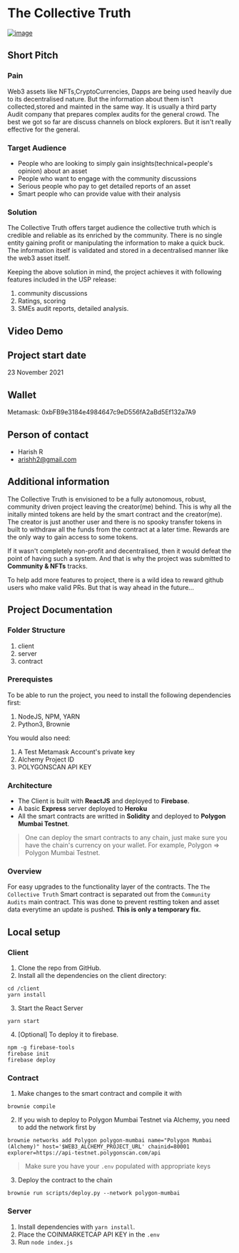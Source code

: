 # The Collective Truth
[![image](https://user-images.githubusercontent.com/33366456/145701951-0a66085e-dd48-4d0a-b3b4-0be8837f0f0a.png)](https://www.youtube.com/watch?v=GGjS77ZFVV0 "The Collective Truth - Demo")

## Short Pitch
### Pain
Web3 assets like NFTs,CryptoCurrencies, Dapps are being used heavily due to its decentralised nature. But the information about them isn't collected,stored and mainted in the same way. It is usually a third party Audit company that prepares complex audits for the general crowd. The best we got so far are discuss channels on block explorers. But it isn't really effective for the general.
### Target Audience
- People who are looking to simply gain insights(technical+people's opinion) about an asset
- People who want to engage with the community discussions
- Serious people who pay to get detailed reports of an asset
- Smart people who can provide value with their analysis
### Solution
The Collective Truth offers target audience the collective truth which is credible and reliable as its enriched by the community. There is no single entity gaining profit or manipulating the information to make a quick buck. The information itself is validated and stored in a decentralised manner like the web3 asset itself.

Keeping the above solution in mind, the project achieves it with following features included in the USP release:
1. community discussions 
2. Ratings, scoring 
3. SMEs audit reports, detailed analysis. 

## Video Demo

## Project start date
23 November 2021
## Wallet
Metamask: 0xbFB9e3184e4984647c9eD556fA2aBd5Ef132a7A9
## Person of contact
- Harish R
- arishh2@gmail.com

## Additional information
The Collective Truth is envisioned to be a fully autonomous, robust, community driven project leaving the creator(me) behind. This is why all the initally minted tokens are held by the smart contract and the creator(me). The creator is just another user and there is no spooky transfer tokens in built to withdraw all the funds from the contract at a later time. Rewards are the only way to gain access to some tokens.

If it wasn't completely non-profit and decentralised, then it would defeat the point of having such a system. And that is why the project was submitted to **Community & NFTs** tracks.

To help add more features to project, there is a wild idea to reward github users who make valid PRs. But that is way ahead in the future...

## Project Documentation

### Folder Structure
1. client
2. server
3. contract

### Prerequistes
To be able to run the project, you need to install the following dependencies first:
1. NodeJS, NPM, YARN
2. Python3, Brownie

You would also need:
1. A Test Metamask Account's private key
2. Alchemy Project ID
3. POLYGONSCAN API KEY

### Architecture
- The Client is built with **ReactJS** and deployed to **Firebase**.
- A basic **Express** server deployed to **Heroku**
- All the smart contracts are writted in **Solidity** and deployed to **Polygon Mumbai Testnet**. 
> One can deploy the smart contracts to any chain, just make sure you have the chain's currency on your wallet. For example, Polygon => Polygon Mumbai Testnet.

### Overview
For easy upgrades to the functionality layer of the contracts. The `The Collective Truth` Smart contract is separated out from the `Community Audits` main contract. This was done to prevent restting token and asset data everytime an update is pushed. **This is only a temporary fix.**

## Local setup
### Client
1. Clone the repo from GitHub.
2. Install all the dependencies on the client directory:
```
cd /client
yarn install
```
3. Start the React Server
```
yarn start
```
4. [Optional] To deploy it to firebase.
```
npm -g firebase-tools
firebase init
firebase deploy
```

### Contract
1. Make changes to the smart contract and compile it with
```
brownie compile
```
2. If you wish to deploy to Polygon Mumbai Testnet via Alchemy, you need to add the network first by
```
brownie networks add Polygon polygon-mumbai name="Polygon Mumbai (Alchemy)" host='$WEB3_ALCHEMY_PROJECT_URL' chainid=80001 explorer=https://api-testnet.polygonscan.com/api 
```
> Make sure you have your `.env` populated with appropriate keys
3. Deploy the contract to the chain
```
brownie run scripts/deploy.py --network polygon-mumbai
```

### Server
1. Install dependencies with `yarn install`.
2. Place the COINMARKETCAP API KEY in the `.env`
3. Run `node index.js`

